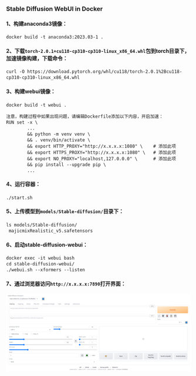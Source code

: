 

### Stable Diffusion WebUI in Docker
#### 1、构建anaconda3镜像：
```shell
docker build -t anaconda3:2023.03-1 .
```

#### 2、下载`torch-2.0.1+cu118-cp310-cp310-linux_x86_64.whl`包到torch目录下，加速镜像构建，下载命令：
```shell
curl -O https://download.pytorch.org/whl/cu118/torch-2.0.1%2Bcu118-cp310-cp310-linux_x86_64.whl
```

#### 3、构建webui镜像：
```shell
docker build -t webui .
```
```shell
注意，构建过程中如果出现问题，请编辑Dockerfile添加以下内容，开启加速：
RUN set -x \
        ...
        && python -m venv venv \
        && . venv/bin/activate \
        && export HTTP_PROXY="http://x.x.x.x:1080" \    # 添加此项
        && export HTTPS_PROXY="http://x.x.x.x:1080" \   # 添加此项
        && export NO_PROXY="localhost,127.0.0.0" \      # 添加此项
        && pip install --upgrade pip \
        ...
```

#### 4、运行容器：
```shell
./start.sh
```

#### 5、上传模型到`models/Stable-diffusion/`目录下：
```shell
ls models/Stable-diffusion/
 majicmixRealistic_v5.safetensors
```

#### 6、启动stable-diffusion-webui：
```shell
docker exec -it webui bash
cd stable-diffusion-webui/
./webui.sh --xformers --listen
```

#### 7、通过浏览器访问`http://x.x.x.x:7890`打开界面：
![](./img/ui.png)



